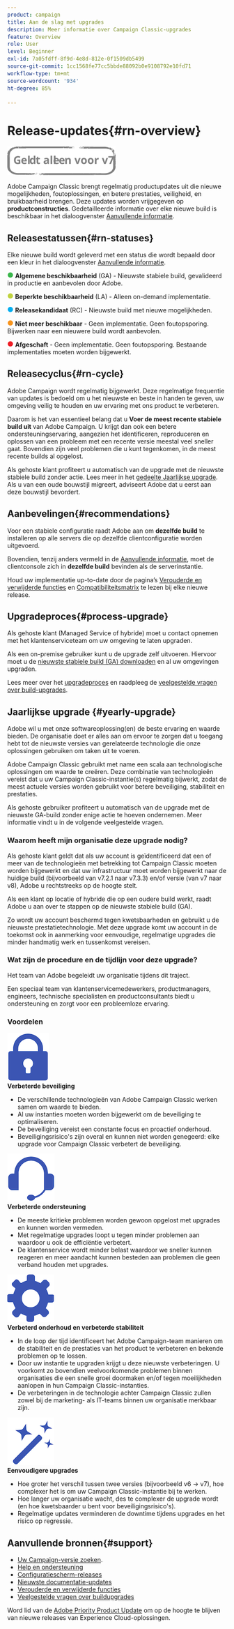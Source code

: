 ```yaml
---
product: campaign
title: Aan de slag met upgrades
description: Meer informatie over Campaign Classic-upgrades
feature: Overview
role: User
level: Beginner
exl-id: 7a05fdff-8f9d-4e8d-812e-0f1509db5499
source-git-commit: 1cc1568fe77cc5bbde88092b0e9108792e10fd71
workflow-type: tm+mt
source-wordcount: '934'
ht-degree: 85%

---
```


# Release-updates{#rn-overview}

![](../../assets/v7-only.svg)

Adobe Campaign Classic brengt regelmatig productupdates uit die nieuwe mogelijkheden, foutoplossingen, en betere prestaties, veiligheid, en bruikbaarheid brengen. Deze updates worden vrijgegeven op **productconstructies**. Gedetailleerde informatie over elke nieuwe build is beschikbaar in het dialoogvenster [Aanvullende informatie](latest-release.md).

## Releasestatussen{#rn-statuses}

Elke nieuwe build wordt geleverd met een status die wordt bepaald door een kleur in het dialoogvenster [Aanvullende informatie](latest-release.md).

![](assets/do-not-localize/green3.png) **Algemene beschikbaarheid** (GA) - Nieuwste stabiele build, gevalideerd in productie en aanbevolen door Adobe.

![](assets/do-not-localize/limited3.png) **Beperkte beschikbaarheid** (LA) - Alleen on-demand implementatie.

![](assets/do-not-localize/blue3.png) **Releasekandidaat** (RC) - Nieuwste build met nieuwe mogelijkheden.

![](assets/do-not-localize/orange3.png) **Niet meer beschikbaar** - Geen implementatie. Geen foutopsporing. Bijwerken naar een nieuwere build wordt aanbevolen.

![](assets/do-not-localize/red3.png) **Afgeschaft** - Geen implementatie. Geen foutopsporing. Bestaande implementaties moeten worden bijgewerkt.

## Releasecyclus{#rn-cycle}

Adobe Campaign wordt regelmatig bijgewerkt. Deze regelmatige frequentie van updates is bedoeld om u het nieuwste en beste in handen te geven, uw omgeving veilig te houden en uw ervaring met ons product te verbeteren.

Daarom is het van essentieel belang dat u **Voer de meest recente stabiele build uit** van Adobe Campaign. U krijgt dan ook een betere ondersteuningservaring, aangezien het identificeren, reproduceren en oplossen van een probleem met een recente versie meestal veel sneller gaat. Bovendien zijn veel problemen die u kunt tegenkomen, in de meest recente builds al opgelost.

Als gehoste klant profiteert u automatisch van de upgrade met de nieuwste stabiele build zonder actie. Lees meer in het [gedeelte Jaarlijkse upgrade](#yearly-upgrade). Als u van een oude bouwstijl migreert, adviseert Adobe dat u eerst aan deze bouwstijl bevordert.

## Aanbevelingen{#recommendations}

Voor een stabiele configuratie raadt Adobe aan om **dezelfde build** te installeren op alle servers die op dezelfde clientconfiguratie worden uitgevoerd.

Bovendien, tenzij anders vermeld in de [Aanvullende informatie](latest-release.md), moet de clientconsole zich in **dezelfde build** bevinden als de serverinstantie.

Houd uw implementatie up-to-date door de pagina’s [Verouderde en verwijderde functies](../../rn/using/deprecated-features.md) en [Compatibiliteitsmatrix](../../rn/using/compatibility-matrix.md) te lezen bij elke nieuwe release.

## Upgradeproces{#process-upgrade}

Als gehoste klant (Managed Service of hybride) moet u contact opnemen met het klantenserviceteam om uw omgeving te laten upgraden.

Als een on-premise gebruiker kunt u de upgrade zelf uitvoeren. Hiervoor moet u de [nieuwste stabiele build (GA) downloaden](https://experience.adobe.com/#/downloads/content/software-distribution/en/campaign.html) en al uw omgevingen upgraden.

Lees meer over het [upgradeproces](../../production/using/build-upgrade.md) en raadpleeg de [veelgestelde vragen over build-upgrades](../../platform/using/faq-build-upgrade.md).

## Jaarlijkse upgrade {#yearly-upgrade}

Adobe wil u met onze softwareoplossing(en) de beste ervaring en waarde bieden. De organisatie doet er alles aan om ervoor te zorgen dat u toegang hebt tot de nieuwste versies van gerelateerde technologie die onze oplossingen gebruiken om taken uit te voeren.

Adobe Campaign Classic gebruikt met name een scala aan technologische oplossingen om waarde te creëren. Deze combinatie van technologieën vereist dat u uw Campaign Classic-instantie(s) regelmatig bijwerkt, zodat de meest actuele versies worden gebruikt voor betere beveiliging, stabiliteit en prestaties.

Als gehoste gebruiker profiteert u automatisch van de upgrade met de nieuwste GA-build zonder enige actie te hoeven ondernemen. Meer informatie vindt u in de volgende veelgestelde vragen.

### Waarom heeft mijn organisatie deze upgrade nodig?

Als gehoste klant geldt dat als uw account is geïdentificeerd dat een of meer van de technologieën met betrekking tot Campaign Classic moeten worden bijgewerkt en dat uw infrastructuur moet worden bijgewerkt naar de huidige build (bijvoorbeeld van v7.2.1 naar v7.3.3) en/of versie (van v7 naar v8), Adobe u rechtstreeks op de hoogte stelt.

Als een klant op locatie of hybride die op een oudere build werkt, raadt Adobe u aan over te stappen op de nieuwste stabiele build (GA).

Zo wordt uw account beschermd tegen kwetsbaarheden en gebruikt u de nieuwste prestatietechnologie. Met deze upgrade komt uw account in de toekomst ook in aanmerking voor eenvoudige, regelmatige upgrades die minder handmatig werk en tussenkomst vereisen.

### Wat zijn de procedure en de tijdlijn voor deze upgrade?

Het team van Adobe begeleidt uw organisatie tijdens dit traject.

Een speciaal team van klantenservicemedewerkers, productmanagers, engineers, technische specialisten en productconsultants biedt u ondersteuning en zorgt voor een probleemloze ervaring.

### Voordelen

<tr>
  <td>
      <img alt="Beveiliging" src="assets/do-not-localize/security.png"/>
    <div>
    <strong>Verbeterde beveiliging</strong>
    </div>
    <ul>
    <li>De verschillende technologieën van Adobe Campaign Classic werken samen om waarde te bieden.</li>
    <li>Al uw instanties moeten worden bijgewerkt om de beveiliging te optimaliseren.</li>
    <li>De beveiliging vereist een constante focus en proactief onderhoud. </li>
    <li>Beveiligingsrisico's zijn overal en kunnen niet worden genegeerd: elke upgrade voor Campaign Classic verbetert de beveiliging.</li>
    </ul>
  </td>

<td>
      <img alt="Ondersteuning" src="assets/do-not-localize/support.png" />
    <div>
    <strong>Verbeterde ondersteuning</strong>
    </div>
    <ul>
    <li>De meeste kritieke problemen worden gewoon opgelost met upgrades en kunnen worden vermeden.</li>
    <li>Met regelmatige upgrades loopt u tegen minder problemen aan waardoor u ook de efficiëntie verbetert.</li>
    <li>De klantenservice wordt minder belast waardoor we sneller kunnen reageren en meer aandacht kunnen besteden aan problemen die geen verband houden met upgrades.</li>
    </ul>
  </td>
</tr>

<tr>
  <td>
      <img alt="Onderhoud" src="assets/do-not-localize/maintenance.png"/>
    <div>
    <strong>Verbeterd onderhoud en verbeterde stabiliteit</strong>
    </div>
    <ul>
    <li>In de loop der tijd identificeert het Adobe Campaign-team manieren om de stabiliteit en de prestaties van het product te verbeteren en bekende problemen op te lossen.</li>
    <li>Door uw instantie te upgraden krijgt u deze nieuwste verbeteringen. U voorkomt zo bovendien veelvoorkomende problemen binnen organisaties die een snelle groei doormaken en/of tegen moeilijkheden aanlopen in hun Campaign Classic-instanties.</li>
    <li>De verbeteringen in de technologie achter Campaign Classic zullen zowel bij de marketing- als IT-teams binnen uw organisatie merkbaar zijn.</li>
    </ul>
  </td>

<td>
      <img alt="Buildupgrade" src="assets/do-not-localize/upgrades.png" />
    <div>
    <strong>Eenvoudigere upgrades</strong>
    </a>
    </div>
    <ul>
    <li>Hoe groter het verschil tussen twee versies (bijvoorbeeld v6 -&gt; v7), hoe complexer het is om uw Campaign Classic-instantie bij te werken.</li>
    <li>Hoe langer uw organisatie wacht, des te complexer de upgrade wordt (en hoe kwetsbaarder u bent voor beveiligingsrisico's).</li>
    <li>Regelmatige updates verminderen de downtime tijdens upgrades en het risico op regressie.</li>
    </ul>
  </td>
</tr>
</table>

## Aanvullende bronnen{#support}

* [Uw Campaign-versie zoeken](../../platform/using/launching-adobe-campaign.md#getting-your-campaign-version).
* [Help en ondersteuning](../../support.md)
* [Configuratiescherm-releases](https://experienceleague.adobe.com/docs/control-panel/using/release-notes.html?lang=nl)
* [Nieuwste documentatie-updates](../../rn/using/documentation-updates.md)
* [Verouderde en verwijderde functies](../../rn/using/deprecated-features.md)
* [Veelgestelde vragen over buildupgrades](../../platform/using/faq-build-upgrade.md)

Word lid van de [Adobe Priority Product Update](https://www.adobe.com/nl/subscription/priority-product-update.html) om op de hoogte te blijven van nieuwe releases van Experience Cloud-oplossingen.
